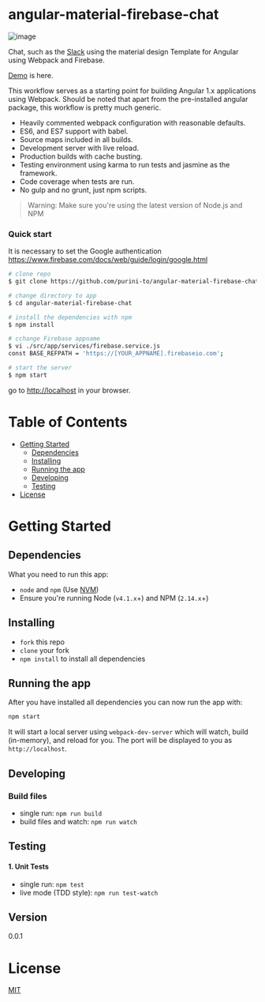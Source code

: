 # angular-material-firebase-chat

![image](https://raw.githubusercontent.com/purini-to/angular-material-firebase-chat/master/doc/img/appImage.gif)

Chat, such as the [Slack](https://slack.com/) using the material design
Template for Angular using Webpack and Firebase.

[Demo](https://burning-heat-5254.firebaseapp.com/#/) is here.

This workflow serves as a starting point for building Angular 1.x applications using Webpack. Should be noted that apart from the pre-installed angular package, this workflow is pretty much generic.

* Heavily commented webpack configuration with reasonable defaults.
* ES6, and ES7 support with babel.
* Source maps included in all builds.
* Development server with live reload.
* Production builds with cache busting.
* Testing environment using karma to run tests and jasmine as the framework.
* Code coverage when tests are run.
* No gulp and no grunt, just npm scripts.

>Warning: Make sure you're using the latest version of Node.js and NPM

### Quick start
It is necessary to set the Google authentication  
https://www.firebase.com/docs/web/guide/login/google.html

```bash
# clone repo
$ git clone https://github.com/purini-to/angular-material-firebase-chat

# change directory to app
$ cd angular-material-firebase-chat

# install the dependencies with npm
$ npm install

# cchange Firebase appname
$ vi ./src/app/services/firebase.service.js
const BASE_REFPATH = 'https://[YOUR_APPNAME].firebaseio.com';

# start the server
$ npm start
```

go to [http://localhost](http://localhost) in your browser.

# Table of Contents

* [Getting Started](#getting-started)
    * [Dependencies](#dependencies)
    * [Installing](#installing)
    * [Running the app](#running-the-app)
    * [Developing](#developing)
    * [Testing](#testing)
* [License](#license)

# Getting Started

## Dependencies

What you need to run this app:
* `node` and `npm` (Use [NVM](https://github.com/creationix/nvm))
* Ensure you're running Node (`v4.1.x`+) and NPM (`2.14.x`+)

## Installing

* `fork` this repo
* `clone` your fork
* `npm install` to install all dependencies

## Running the app

After you have installed all dependencies you can now run the app with:
```bash
npm start
```

It will start a local server using `webpack-dev-server` which will watch, build (in-memory), and reload for you. The port will be displayed to you as `http://localhost`.

## Developing

### Build files

* single run: `npm run build`
* build files and watch: `npm run watch`

## Testing

#### 1. Unit Tests

* single run: `npm test`
* live mode (TDD style): `npm run test-watch`

## Version
  0.0.1

# License

[MIT](/LICENSE)

